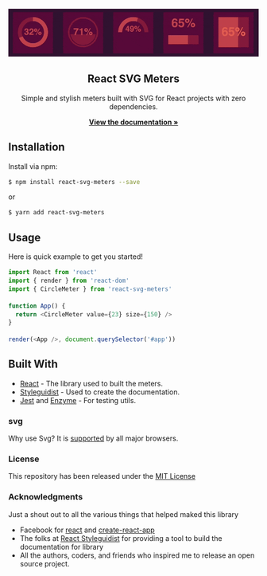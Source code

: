 ![Screenshot of react-svg-meters](./docs/img/meters-animated.gif)

<div align="center">
    <h2>React SVG Meters</h2>
    <p align="center">
        <p>Simple and stylish meters built with SVG for React projects with zero dependencies.</p>
        <a href="https://royledford.github.io/react-svg-meters">
            <b>View the documentation »</b>
        </a>
    </p>
</div>

## Installation

Install via npm:

```bash
$ npm install react-svg-meters --save
```

or

```bash
$ yarn add react-svg-meters
```

## Usage

Here is quick example to get you started!

```js
import React from 'react'
import { render } from 'react-dom'
import { CircleMeter } from 'react-svg-meters'

function App() {
  return <CircleMeter value={23} size={150} />
}

render(<App />, document.querySelector('#app'))
```

## Built With

* [React](https://reactjs.org/) - The library used to built the meters.
* [Styleguidist](https://react-styleguidist.js.org/) - Used to create the documentation.
* [Jest](https://facebook.github.io/jest/) and [Enzyme](https://github.com/airbnb/enzyme) - For testing utils.

### svg

Why use Svg? It is [supported](http://caniuse.com/#search=svg) by all major browsers.

### License

This repository has been released under the [MIT License](LICENSE)

### Acknowledgments

Just a shout out to all the various things that helped maked this library

* Facebook for [react](https://reactjs.org/) and [create-react-app](https://github.com/facebookincubator/create-react-app)
* The folks at [React Styleguidist](https://react-styleguidist.js.org/) for providing a tool to build the documentation for library
* All the authors, coders, and friends who inspired me to release an open source project.
